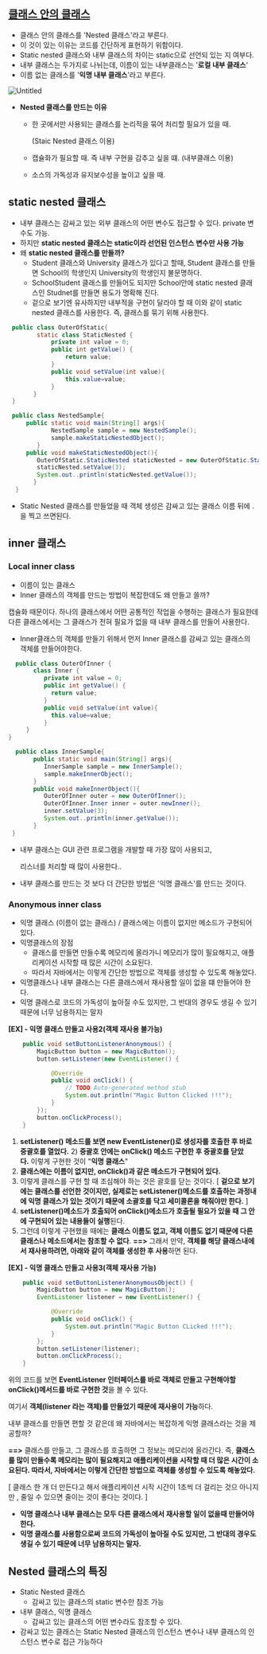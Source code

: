 ## [클래스 안의 클래스](https://github.com/jinioh88/GodOfJava/blob/develop/README.md#%ED%81%B4%EB%9E%98%EC%8A%A4-%EC%95%88%EC%9D%98-%ED%81%B4%EB%9E%98%EC%8A%A4)

- 클래스 안의 클래스를 'Nested 클래스'라고 부른다.
- 이 것이 있는 이유는 코드를 간단하게 표현하기 위함이다.
- Static nested 클래스와 내부 클래스의 차이는 static으로 선언되 있는 지 여부다.
- 내부 클래스는 두가지로 나뉘는데, 이름이 있는 내부클래스는 '**로컬 내부 클래스**'
- 이름 없는 클래스를 '**익명 내부 클래스**'라고 부른다.

![Untitled](https://prod-files-secure.s3.us-west-2.amazonaws.com/80700464-f012-4fb2-b607-5f28c4c933f0/d98c01ec-4c1c-4cb6-9a36-2c9bf436b4f8/Untitled.png)

- **Nested 클래스를 만드는 이유**
    - 한 곳에서만 사용되는 클래스를 논리적을 묶어 처리할 필요가 있을 때.
    
       (Staic Nested 클래스 이용)
    
    - 캡슐화가 필요할 때. 즉 내부 구현을 감추고 싶을 떄.   (내부클래스 이용)
    - 소스의 가독성과 유지보수성을 높이고 싶을 때.

## **static nested 클래스**

- 내부 클래스는 감싸고 있는 외부 클래스의 어떤 변수도 접근할 수 있다. private 변수도 가능.
- 하지만  **static nested 클래스는 static이라 선언된 인스턴스 변수만 사용 가능**
- 왜 **static nested 클래스를 만들까?**
    - Student 클래스와 University 클래스가 있다고 할때, Student 클래스를 만들면 School의 학생인지 University의 학생인지 불문명하다.
    - SchoolStudent 클래스를 만들어도 되지만 School안에 static nested 클래스인 Studnet를 만들면 용도가 명확해 진다.
    - 겉으로 보기엔 유사하지만 내부적을 구현이 달라야 할 때 이와 같이 static nested 클래스를 사용한다. 즉, 클래스를 묶기 위해 사용한다.

```java
 public class OuterOfStatic{
        static class StaticNested {
        	private int value = 0;
        	public int getValue() {
        		return value;
        	}
        	public void setValue(int value){
        		this.value=value;
        	}
       }
 }
```

```java
 public class NestedSample{
     public static void main(String[] args){
        	NestedSample sample = new NestedSample();
        	sample.makeStaticNestedObject();
        }
     public void makeStaticNestedObject(){
        OuterOfStatic.StaticNested staticNested = new OuterOfStatic.StaticNested();
        staticNested.setValue(3);
        System.out..println(staticNested.getValue());
       }
  }
```

- Static Nested 클래스를 만들었을 때 객체 생성은 감싸고 있는 클래스 이름 뒤에 .을 찍고 쓰면된다.

### 

## inner 클래스

### Local inner class

- 이름이 있는 클래스
- Inner 클래스의 객체를 만드는 방법이 복잡한데도 왜 만들고 쓸까?

캡슐화 때문이다. 하나의 클래스에서 어떤 공통적인 작업을 수행하는 클래스가 필요한데 다른 클래스에서는 그 클래스가 전혀 필요가 없을 때 내부 클래스를 만들어 사용한다.

- Inner클래스의 객체를 만들기 위해서 먼저 Inner 클래스를 감싸고 있는 클래스의 객체를 만들어야한다.

```java
  public class OuterOfInner {
       class Inner {
          private int value = 0;
          public int getValue() {
        	return value;
          }
          public void setValue(int value){
        	this.value=value;
          }
     }
}
```

```java
  public class InnerSample{
       public static void main(String[] args){
          InnerSample sample = new InnerSample();
          sample.makeInnerObject();
       }
       public void makeInnerObject(){
          OuterOfInner outer = new OuterOfInner();
          OuterOfInner.Inner inner = outer.newInner();
          inner.setValue(3);
          System.out..println(inner.getValue());
       }
 }
```

- 내부 클래스는 GUI 관련 프로그램을 개발할 때 가장 많이 사용되고,

  리스너를 처리할 때 많이 사용한다..

- 내부 클래스를 만드는 것 보다 더 간단한 방법은 '익명 클래스'를 만드는 것이다.

### Anonymous inner class

- 익명 클래스 (이름이 없는 클래스)   /    클래스에는 이름이 없지만 메소드가 구현되어 있다.
- 익명클래스의 장점
    - 클래스를 만들면 만들수록 메모리에 올라가니 메모리가 많이 필요해지고, 애플리케이션 시작할 때 많은 시간이 소요된다.
    - 따라서 자바에서는 이렇게 간단한 방법으로 객체를 생성할 수 있도록 해놓았다.
- 익명클래스나 내부 클래스는 다른 클래스에서 재사용할 일이 없을 떄 만들어야 한다.
- 익명 클래스로 코드의 가독성이 높아질 수도 있지만, 그 반대의 경우도 생길 수 있기 때문에 너무 남용하지는 말자

**[EX] - 익명 클래스 만들고 사용2(객체 재사용 불가능)**

```java
	public void setButtonListenerAnonymous() {
		MagicButton button = new MagicButton();
		button.setListener(new EventListener() {

			@Override
			public void onClick() {
				// TODO Auto-generated method stub
				System.out.println("Magic Button Clicked !!!");
			}
		});
		button.onClickProcess();
	}
```

1) **setListener() 메소드를 보면 new EventListener()로 생성자를 호출한 후 바로 중괄호를 열었다.**
2) **중괄호 안에는 onClick() 메소드 구현한 후 중괄호를 닫았다.** 이렇게 구현한 것이  "**익명 클래스**"
3) **클래스에는 이름이 없지만, onClick()과 같은 메소드가 구현되어 있다.** 
4) 이렇게 클래스를 구현 할 때 조심해야 하는 것은 괄호를 닫는 것이다. [ **겉으로 보기에는 클래스를 선언한 것이지만, 실제로는 setListener()메소드를 호출하는 과정내에 익명 클래스가 있는 것이기 때문에 소괄호를 닥고 세미콜론을 해줘야만 한다.** ]
5) **setListener()메소드가 호출되어 onClick()메소드가 호출될 필요가 있을 때 그 안에 구현되어 있는 내용들이 실행**된다.
6) 그런데 이렇게 구현했을 때에는 **클래스 이름도 없고, 객체 이름도 없기 때문에 다른 클래스나 메소드에서는 참조할 수 없다**.
**==>** 그래서 만약, **객체를 해당 클래스내에서 재사용하려면, 아래와 같이 객체를 생성한 후 사용**하면 된다.

**[EX] - 익명 클래스 만들고 사용3(객체 재사용 가능)**

```java
	public void setButtonListenerAnonymousObject() {
		MagicButton button = new MagicButton();
		EventListener listener = new EventListener() {

			@Override
			public void onClick() {
				System.out.println("Magic Button CLicked !!!");
			}
		};
		button.setListener(listener);
		button.onClickProcess();
	}
```

위의 코드를 보면 **EventListener 인터페이스를 바로 객체로 만들고 구현해야할 onClick()메서드를 바로 구현한 것**을 볼 수 있다.

여기서 **객체(listener 라는 객체)를 만들었기 때문에 재사용이 가능**하다.

내부 클래스를 만들면 편할 것 같은데 왜 자바에서는 복잡하게 익명 클래스라는 것을 제공할까?

**==>** 클래스를 만들고, 그 클래스를 호출하면 그 정보는 메모리에 올라간다. 즉, **클래스를 많이 만들수록 메모리는 많이 필요해지고 애플리케이션을 시작할 때 더 많은 시간이 소요된다. 따라서, 자바에서는 이렇게 간단한 방법으로 객체를 생성할 수 있도록 해놓았다.**

[ 클래스 한 개 더 만든다고 해서 애플리케이션 시작 시간이 1초씩 더 걸리는 것으 아니지만 , 줄일 수 있으면 줄이는 것이 좋다는 것이다. ]

- **익명 클래스나 내부 클래스는 모두 다른 클래스에서 재사용할 일이 없을때 만들어야 한다.**
- **익명 클래스를 사용함으로써 코드의 가독성이 높아질 수도 있지만, 그 반대의 경우도 생길 수 있기 때문에 너무 남용하지는 말자.**

## Nested 클래스의 특징

- Static Nested 클래스
    - 감싸고 있는 클래스의 static 변수만 참조 가능
- 내부 클래스, 익명 클래스
    - 감싸고 있는 클래스의 어떤 변수라도 참조할 수 있다.
- 감싸고 있는 클래스는 Static Nested 클래스의 인스턴스 변수나 내부 클래스의 인스턴스 변수로 접근 가능하다
